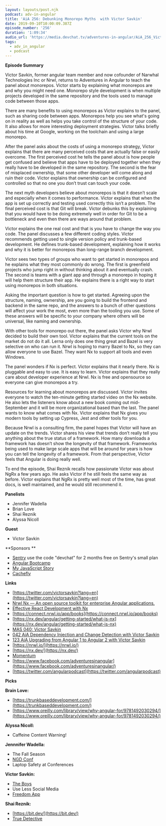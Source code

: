 ```yaml
---
layout: layouts/post.njk
podcast: adv-in-angular
title: 'AiA 256: Debunking Monorepo Myths  with Victor Savkin'
date: 2019-09-10T10:00:09.387Z
episode_number: '256'
duration: '1:09:34'
audio_url: 'https://media.devchat.tv/adventures-in-angular/AiA_256_Victor_Savkin.mp3'
tags:
  - adv_in_angular
  - podcast
---
```

**Episode Summary**

Victor Savkin, former angular team member and now cofounder of Narwhal Technologies Inc or Nrwl, returns to Adventures in Angular to teach the panel about monorepos. Victor starts by explaining what monorepos are and why you might need one. Monorepo style development is when multiple projects developed in the same repository and the tools used to manage code between those apps. 

There are many benefits to using monorepos as Victor explains to the panel, such as sharing code between apps. Monorepos help you see what's going on in reality as well as helps you take control of the structure of your code. It also allows for more interesting deployment strategies. Victor talks briefly about his time at Google, working on the toolchain and using a large monorepo.

After the panel asks about the costs of using a monorepo strategy, Victor explains that there are many perceived costs that are actually false or easily overcome. The first perceived cost he tells the panel about is how people get confused and believe that apps have to be deployed together when they really have to be developed in the same repository. The second is the fear of misplaced ownership, that some other developer will come along and ruin their code. Victor explains that ownership can be configured and controlled so that no one you don’t trust can touch your code. 

The next myth developers believe about monorepos is that it doesn’t scale and especially when it comes to performance. Victor explains that when the app is set up correctly and testing used correctly this isn’t a problem. The final perceived cost is that Git will break. Victor debunks this by explaining that you would have to be doing extremely well in order for Git to be a bottleneck and even then there are ways around that problem. 

Victor explains the one real cost and that is you have to change the way you code. The panel discusses a few different coding styles. Victor recommends getting used to single version policy and trunk-based development. He defines trunk-based development, explaining how it works and why it is better for monorepos than long-range branch development. 

Victor sees two types of groups who want to get started in monorepos and he explains what they most commonly do wrong. The first is greenfield projects who jump right in without thinking about it and eventually crash. The second is teams with a giant app and through a monorepo in hoping it will help them structure their app. He explains there is a right way to start using monorepos in both situations.

Asking the important question is how to get started. Agreeing upon the structure, naming, ownership, are you going to build the frontend and backend in the same repo, and the answers to a bunch of other questions will affect your work the most, even more than the tooling you use. Some of these answers will be specific to your company where others will be universal, like naming and ownership. 

With other tools for monorepo out there, the panel asks Victor why Nrwl decided to build their own tool. Victor explains that the current tools on the market do not do it all. Lerna only does one thing great and Bazel is very selective on who can run it. Nrwl is hoping to marry Bazel to Nx, so they can allow everyone to use Bazel. They want Nx to support all tools and even Windows. 

The panel wonders if Nx is perfect. Victor explains that it nearly there. Nx is pluggable and easy to use. It is easy to learn. Victor explains that they really care about developer experience at Nrwl. Nx is free and opensource so everyone can give monorepos a try. 

Resources for learning about monorepos are discussed. Victor invites everyone to watch the ten-minute getting started video on the Nx website. He also lets the listeners know about a new book coming out mid-September and it will be more organizational based than the last. The panel wants to know what comes with Nx. Victor explains that Nx gives you modern tools by setting up Cypress, Jest and other tools for you.

Because Nrwl is a consulting firm, the panel hopes that Victor will have an update on the trends. Victor shares his view that trends don’t really tell you anything about the true status of a framework. How many downloads a framework has doesn’t show the longevity of that framework. Frameworks being used to make large scale apps that will be around for years is how you can tell the longevity of a framework. From that perspective, Victor feels that Angular is doing really well. 

To end the episode, Shai Reznik recalls how passionate Victor was about NgRx a few years ago. He asks Victor if he still feels the same way as before. Victor explains that NgRx is pretty well most of the time, has great docs, is well maintained, and he would still recommend it.


**Panelists**

- Jennifer Wadella
- Brian Love
- Shai Reznik
- Alyssa Nicoll

**Guest**

- Victor Savkin

**Sponsors  **

- [Sentry](http://sentry.io/) use the code "devchat" for 2 months free on Sentry's small plan
- [Angular Bootcamp](https://angularbootcamp.com/)
- [My JavaScript Story](https://devchat.tv/my-javascript-story/)
- [Cachefly](https://www.cachefly.com/)

**Links**


- [https://twitter.com/victorsavkin?lang=en](https://twitter.com/victorsavkin?lang=en)
- [Nrwl Nx — An open source toolkit for enterprise Angular applications.](https://blog.nrwl.io/nrwl-nx-an-open-source-toolkit-for-enterprise-angular-applications-38698e94d65)
- [Effective React Development with Nx](https://connect.nrwl.io/app/books/effective-react-with-nx)
- [https://connect.nrwl.io/app/books](https://connect.nrwl.io/app/books)
- [https://nx.dev/angular/getting-started/what-is-nx](https://nx.dev/angular/getting-started/what-is-nx)
- [MAS 040: Victor Savkin](https://devchat.tv/my-angular-story/mas-040-victor-savkin/)
- [042 AiA Dependency Injection and Change Detection with Victor Savkin](https://devchat.tv/adv-in-angular/042-aia-dependency-injection-and-change-detection-with-victor-savkin/)
- [123 AiA Upgrading from Angular 1 to Angular 2 with Victor Savkin](https://devchat.tv/adv-in-angular/123-aia-upgrading-from-angular-1-to-angular-2-with-victor-savkin/)
- [https://nrwl.io/](https://nrwl.io/)
- [https://nx.dev/](https://nx.dev/)
- [Momentum](https://chrome.google.com/webstore/detail/momentum/laookkfknpbbblfpciffpaejjkokdgca?hl=en)
- [https://www.facebook.com/adventuresinangular](https://www.facebook.com/adventuresinangular/)
- [https://twitter.com/angularpodcast](https://twitter.com/angularpodcast)

**Picks**

**Brain Love:**

- [https://trunkbaseddevelopment.com/](https://trunkbaseddevelopment.com/)
- [https://www.oreilly.com/library/view/why-angular-for/9781492030294/](https://www.oreilly.com/library/view/why-angular-for/9781492030294/)

**Alyssa Nicoll:**

- Caffeine Content Warning!

**Jennnifer Wadella:**

- The Fall Season
- [NGD Conf](https://www.nvidia.com/en-us/gtc/)
- Laptop Safety at Conferences

**Victor Savkin:**

- [The Boys](https://www.amazon.com/dp/B07QQQ52B3/ref=dvm_us_dl_sl_go_ast_19BOY_TLe%7Cc_375798336448_m_lravi60A-dc_s__?gclid=CjwKCAjw8NfrBRA7EiwAfiVJpWIencec5syX_b3bRgeG8PGZXABeVAKIG7-g0HgHGloSjWWKfqq12RoCmzkQAvD_BwE)
- Use Less Social Media
- [Freedom App](https://freedom.to/)

**Shai Reznik:**

- [https://bit.dev/](https://bit.dev/)
- [True Detective](https://www.amazon.com/gp/video/detail/B07NSNJBXW/ref=atv_dl_rdr)
